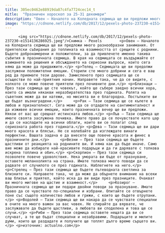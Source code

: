 ```yaml
---
title: 305ec0462e88919da87c4fa7724cec14_t
mitle:  "Празничен хороскоп за 25-31 декември"
description: "Овен – Началото на Коледната седмица ще ви предложи много разнообразни занимания. От приятелски събирания до топлината на взаимността от срещите с роднини. Бъдете добронамерени и положителни, за да привлечете именно такива събития в празничната седмица. В края на седмицата се въздържайте от взимането на решения и обсъждането на сериозни въпроси, които сега няма да …"
image: "https://cdnone.netlify.com/db/2017/12/pexels-photo-237230-e1514136286925.jpeg"
---
```


          <img src="https://cdnone.netlify.com/db/2017/12/pexels-photo-237230-e1514136286925.jpeg"/>Снимка - Pexels        <p>Овен – Началото на Коледната седмица ще ви предложи много разнообразни занимания. От приятелски събирания до топлината на взаимността от срещите с роднини. Бъдете добронамерени и положителни, за да привлечете именно такива събития в празничната седмица. В края на седмицата се въздържайте от взимането на решения и обсъждането на сериозни въпроси, които сега няма да може да придвижите.</p> <p>Телец – Седмицата ще ви предолжи заслужени положителни емоции. Сторили сте много добрини и сега е ваш ред да приемате тези дарове. Замисленото през седмицата ще се осъществи по най-приятния начин. Направете така, че да се видите, с колкото се може повече приятели през почивните дни.</p> <p>Близнаци – През тази седмица ще сте човекът, който ще събере заедно всички хора, които са имали някакви неразбирателства през годината. Ролята на съветник може да ви натежи, но мисията ви е благородна. Постъпките ви ще бъдат възнаградени.</p>     <p>Рак – Тази седмица ще се къпете в любов и признателност. Сега може да се отдадете на сантименталност и да изживее всички емоции, които празничната вечер ще ви предложи. Някои от вас ще срещнат истинската любов.</p> <p>Лъв – Тази седмица ще имате своята заслужена почивка. Имате право да се почувствате като цар и да се насладите на всички облаги, които ви се полагат след сериозната работа през годината.</p> <p>Дева – Тази седмица ще ви дари много красота и блясък. Не се колебайте да изглеждате винаги перфектни. Вашата задача е да внесете още повече красота и финес в празничните дни.</p>     <p>Везни – През тази седмица ще бъдете щастливи от реакцията на роднините ви. И няма как да бъде иначе. Само вие може да избирате най-красивите подаръци и да ги дарявате с толкова искрена топлина и обич.</p> <p>Скорпион – През тази седмица си позволете повече удоволствия. Нека умората ви бъде от празнуване, оставете меланхолията на страна. Имате толкова много поводи да се радвате от случилото се през годината. Наблегнете на него.</p> <p>Стрелец – През тази седмица ще бъдете пътеводната светлина за близките си. Направете така, че да може да обърнете внимание на всеки ваш близък и приятел, който иска да ви види през празниците. Очакват ви много мигове на щастие и взаимност.</p>     <p>Козирог – Празничната седмица ще ви подари двойни поводи за празнуване. Имате право да се чувствате по-специални и избрани. Опитайте се отвърнете поне със същото количество любов и грижи, с които ще бъдете отрупани.</p> <p>Водолей – Тази седмица ще ви накара да се чувствате специални в очите на много важен за вас човек. Не спирайте да вярвате, че заслужавате да бъдете щастливи, а любовта ви споделена и това ще се случи.</p> <p>Риби – През тази седмица оставете нещата да ви се случват, а те ще бъдат специални и незабравими. Подаръците и милите думи, които ще раздадате и получите ще топлят дълго време сърцето ви.</p> <p>източник: actualno.com</p>        